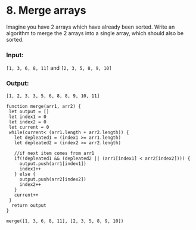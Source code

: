 # 8. Merge arrays

Imagine you have 2 arrays which have already been sorted. Write an algorithm to merge the 2 arrays into a single array, which should also be sorted.

### Input:
`[1, 3, 6, 8, 11]` and `[2, 3, 5, 8, 9, 10]` 

### Output:
`[1, 2, 3, 3, 5, 6, 8, 8, 9, 10, 11]`

````
function merge(arr1, arr2) {
 let output = []
 let index1 = 0 
 let index2 = 0
 let current = 0
 while(current< (arr1.length + arr2.length)) {
   let depleated1 = (index1 >= arr1.length)
   let depleated2 = (index2 >= arr2.length)  
   
   //if next item comes from arr1
   if(!depleated1 && (depleated2 || (arr1[index1] < arr2[index2]))) {
     output.push(arr1[index1])
     index1++
   } else {
     output.push(arr2[index2])
     index2++
   }
   current++
 }
  return output
}

merge([1, 3, 6, 8, 11], [2, 3, 5, 8, 9, 10])
````
